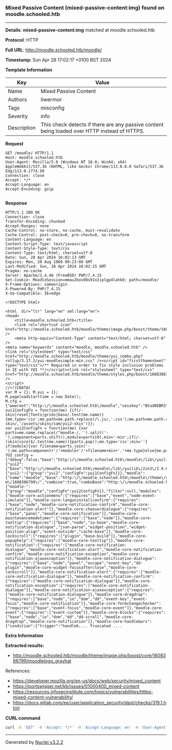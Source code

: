 ### Mixed Passive Content (mixed-passive-content:img) found on moodle.schooled.htb

----
**Details**: **mixed-passive-content:img** matched at moodle.schooled.htb

**Protocol**: HTTP

**Full URL**: http://moodle.schooled.htb/moodle/

**Timestamp**: Sun Apr 28 17:02:17 +0100 BST 2024

**Template Information**

| Key | Value |
| --- | --- |
| Name | Mixed Passive Content |
| Authors | liwermor |
| Tags | misconfig |
| Severity | info |
| Description | This check detects if there are any passive content being loaded over HTTP instead of HTTPS.<br> |

**Request**
```http
GET /moodle/ HTTP/1.1
Host: moodle.schooled.htb
User-Agent: Mozilla/5.0 (Windows NT 10.0; Win64; x64) AppleWebKit/537.36 (KHTML, like Gecko) Chrome/113.0.0.0 Safari/537.36 Edg/113.0.1774.50
Connection: close
Accept: */*
Accept-Language: en
Accept-Encoding: gzip


```

**Response**
```http
HTTP/1.1 200 OK
Connection: close
Transfer-Encoding: chunked
Accept-Ranges: none
Cache-Control: no-store, no-cache, must-revalidate
Cache-Control: post-check=0, pre-check=0, no-transform
Content-Language: en
Content-Script-Type: text/javascript
Content-Style-Type: text/css
Content-Type: text/html; charset=utf-8
Date: Sun, 28 Apr 2024 16:02:13 GMT
Expires: Mon, 20 Aug 1969 09:23:00 GMT
Last-Modified: Sun, 28 Apr 2024 16:02:15 GMT
Pragma: no-cache
Server: Apache/2.4.46 (FreeBSD) PHP/7.4.15
Set-Cookie: MoodleSession=mmau2kov08s91n2iplgp4lahk8; path=/moodle/
X-Frame-Options: sameorigin
X-Powered-By: PHP/7.4.15
X-Ua-Compatible: IE=edge

<!DOCTYPE html>

<html  dir="ltr" lang="en" xml:lang="en">
<head>
    <title>moodle.schooled.htb</title>
    <link rel="shortcut icon" href="http://moodle.schooled.htb/moodle/theme/image.php/boost/theme/1608386799/favicon" />
    <meta http-equiv="Content-Type" content="text/html; charset=utf-8" />
<meta name="keywords" content="moodle, moodle.schooled.htb" />
<link rel="stylesheet" type="text/css" href="http://moodle.schooled.htb/moodle/theme/yui_combo.php?rollup/3.17.2/yui-moodlesimple-min.css" /><script id="firstthemesheet" type="text/css">/** Required in order to fix style inclusion problems in IE with YUI **/</script><link rel="stylesheet" type="text/css" href="http://moodle.schooled.htb/moodle/theme/styles.php/boost/1608386799_1/all" />
<script>
//<![CDATA[
var M = {}; M.yui = {};
M.pageloadstarttime = new Date();
M.cfg = {"wwwroot":"http:\/\/moodle.schooled.htb\/moodle","sesskey":"Btud0EBR3f","sessiontimeout":"28800","themerev":"1608386799","slasharguments":1,"theme":"boost","iconsystemmodule":"core\/icon_system_fontawesome","jsrev":"1608386799","admin":"admin","svgicons":true,"usertimezone":"Europe\/London","contextid":2,"langrev":1608386799,"templaterev":"1608386799"};var yui1ConfigFn = function(me) {if(/-skin|reset|fonts|grids|base/.test(me.name)){me.type='css';me.path=me.path.replace(/\.js/,'.css');me.path=me.path.replace(/\/yui2-skin/,'/assets/skins/sam/yui2-skin')}};
var yui2ConfigFn = function(me) {var parts=me.name.replace(/^moodle-/,'').split('-'),component=parts.shift(),module=parts[0],min='-min';if(/-(skin|core)$/.test(me.name)){parts.pop();me.type='css';min=''}
if(module){var filename=parts.join('-');me.path=component+'/'+module+'/'+filename+min+'.'+me.type}else{me.path=component+'/'+component+'.'+me.type}};
YUI_config = {"debug":false,"base":"http:\/\/moodle.schooled.htb\/moodle\/lib\/yuilib\/3.17.2\/","comboBase":"http:\/\/moodle.schooled.htb\/moodle\/theme\/yui_combo.php?","combine":true,"filter":null,"insertBefore":"firstthemesheet","groups":{"yui2":{"base":"http:\/\/moodle.schooled.htb\/moodle\/lib\/yuilib\/2in3\/2.9.0\/build\/","comboBase":"http:\/\/moodle.schooled.htb\/moodle\/theme\/yui_combo.php?","combine":true,"ext":false,"root":"2in3\/2.9.0\/build\/","patterns":{"yui2-":{"group":"yui2","configFn":yui1ConfigFn}}},"moodle":{"name":"moodle","base":"http:\/\/moodle.schooled.htb\/moodle\/theme\/yui_combo.php?m\/1608386799\/","combine":true,"comboBase":"http:\/\/moodle.schooled.htb\/moodle\/theme\/yui_combo.php?","ext":false,"root":"m\/1608386799\/","patterns":{"moodle-":{"group":"moodle","configFn":yui2ConfigFn}},"filter":null,"modules":{"moodle-core-actionmenu":{"requires":["base","event","node-event-simulate"]},"moodle-core-languninstallconfirm":{"requires":["base","node","moodle-core-notification-confirm","moodle-core-notification-alert"]},"moodle-core-chooserdialogue":{"requires":["base","panel","moodle-core-notification"]},"moodle-core-maintenancemodetimer":{"requires":["base","node"]},"moodle-core-tooltip":{"requires":["base","node","io-base","moodle-core-notification-dialogue","json-parse","widget-position","widget-position-align","event-outside","cache-base"]},"moodle-core-lockscroll":{"requires":["plugin","base-build"]},"moodle-core-popuphelp":{"requires":["moodle-core-tooltip"]},"moodle-core-notification":{"requires":["moodle-core-notification-dialogue","moodle-core-notification-alert","moodle-core-notification-confirm","moodle-core-notification-exception","moodle-core-notification-ajaxexception"]},"moodle-core-notification-dialogue":{"requires":["base","node","panel","escape","event-key","dd-plugin","moodle-core-widget-focusafterclose","moodle-core-lockscroll"]},"moodle-core-notification-alert":{"requires":["moodle-core-notification-dialogue"]},"moodle-core-notification-confirm":{"requires":["moodle-core-notification-dialogue"]},"moodle-core-notification-exception":{"requires":["moodle-core-notification-dialogue"]},"moodle-core-notification-ajaxexception":{"requires":["moodle-core-notification-dialogue"]},"moodle-core-dragdrop":{"requires":["base","node","io","dom","dd","event-key","event-focus","moodle-core-notification"]},"moodle-core-formchangechecker":{"requires":["base","event-focus","moodle-core-event"]},"moodle-core-event":{"requires":["event-custom"]},"moodle-core-blocks":{"requires":["base","node","io","dom","dd","dd-scroll","moodle-core-dragdrop","moodle-core-notification"]},"moodle-core-handlebars":{"condition":{"trigger":"handleb.... Truncated ....
```

**Extra Information**

**Extracted results:**

- http://moodle.schooled.htb/moodle/theme/image.php/boost/core/1608386799/moodlelogo_grayhat


References: 
- https://developer.mozilla.org/en-us/docs/web/security/mixed_content
- https://portswigger.net/kb/issues/01000400_mixed-content
- https://resources.infosecinstitute.com/topics/vulnerabilities/https-mixed-content-vulnerability/
- https://docs.gitlab.com/ee/user/application_security/dast/checks/319.1.html

**CURL command**
```sh
curl -X 'GET' -H 'Accept: */*' -H 'Accept-Language: en' -H 'User-Agent: Mozilla/5.0 (Windows NT 10.0; Win64; x64) AppleWebKit/537.36 (KHTML, like Gecko) Chrome/113.0.0.0 Safari/537.36 Edg/113.0.1774.50' 'http://moodle.schooled.htb/moodle/'
```

----

Generated by [Nuclei v3.2.2](https://github.com/projectdiscovery/nuclei)